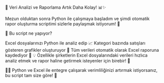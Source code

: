🚀 Veri Analizi ve Raporlama Artık Daha Kolay! 📊✨

Mezun olduktan sonra Python ile çalışmaya başladım ve şimdi otomatik rapor oluşturma scriptimi sizlerle paylaşmak istiyorum! 🎉

🔧 Bu script ne yapıyor?

Excel dosyalarınızı Python ile analiz edip 📈
Kategori bazında satışları gösteren grafikler oluşturuyor 🎨
Tüm verileri otomatik olarak Excel raporuna kaydediyor 💼
💡 Özellikle şirketlerin Excel dosyalarındaki verileri hızlıca analiz etmek ve rapor haline getirmek isteyenler için birebir! 💼

🧑‍💻 Python ve Excel ile entegre çalışarak verimliliğinizi artırmak istiyorsanız, bu script tam size göre! 🎯
